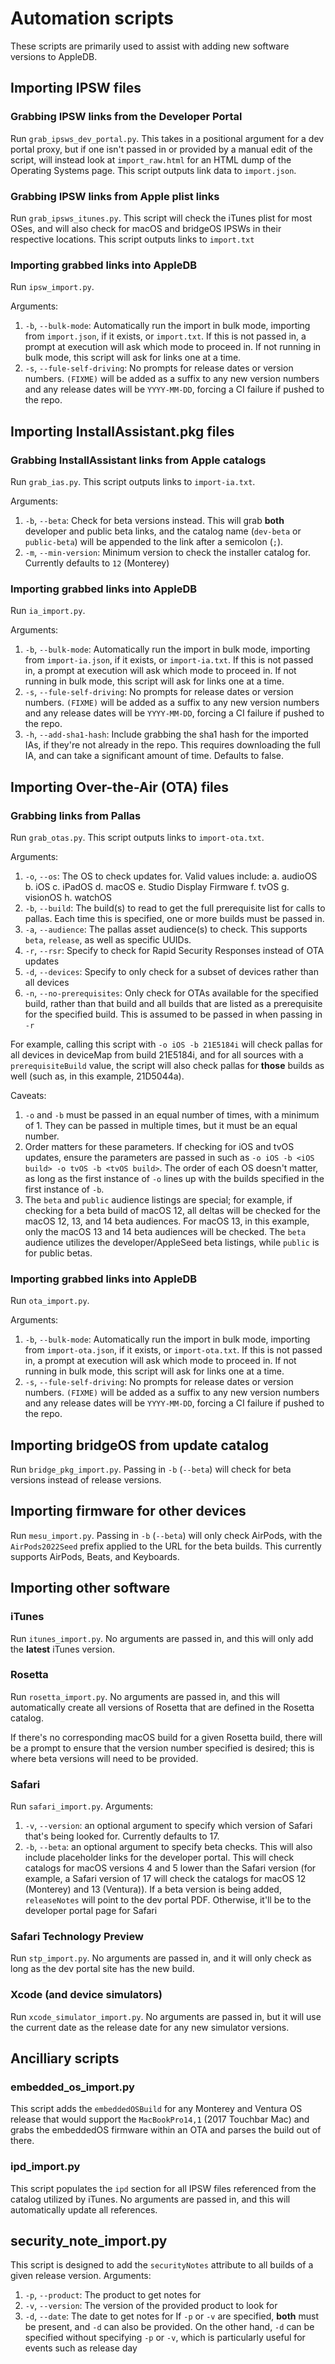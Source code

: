 # Automation scripts
These scripts are primarily used to assist with adding new software versions to AppleDB.

## Importing IPSW files
### Grabbing IPSW links from the Developer Portal
Run `grab_ipsws_dev_portal.py`. This takes in a positional argument for a dev portal proxy, but if one isn't passed in or provided by a manual edit of the script, will instead look at `import_raw.html` for an HTML dump of the Operating Systems page. This script outputs link data to `import.json`.

### Grabbing IPSW links from Apple plist links
Run `grab_ipsws_itunes.py`. This script will check the iTunes plist for most OSes, and will also check for macOS and bridgeOS IPSWs in their respective locations. This script outputs links to `import.txt`

### Importing grabbed links into AppleDB
Run `ipsw_import.py`.

Arguments:
1. `-b`, `--bulk-mode`: Automatically run the import in bulk mode, importing from `import.json`, if it exists, or `import.txt`. If this is not passed in, a prompt at execution will ask which mode to proceed in. If not running in bulk mode, this script will ask for links one at a time.
2. `-s`, `--fule-self-driving`: No prompts for release dates or version numbers. `(FIXME)` will be added as a suffix to any new version numbers and any release dates will be `YYYY-MM-DD`, forcing a CI failure if pushed to the repo.

## Importing InstallAssistant.pkg files
### Grabbing InstallAssistant links from Apple catalogs
Run `grab_ias.py`. This script outputs links to `import-ia.txt`.

Arguments:
1. `-b`, `--beta`: Check for beta versions instead. This will grab **both** developer and public beta links, and the catalog name (`dev-beta` or `public-beta`) will be appended to the link after a semicolon (`;`).
2. `-m`, `--min-version`: Minimum version to check the installer catalog for. Currently defaults to `12` (Monterey)
### Importing grabbed links into AppleDB
Run `ia_import.py`.

Arguments:
1. `-b`, `--bulk-mode`: Automatically run the import in bulk mode, importing from `import-ia.json`, if it exists, or `import-ia.txt`. If this is not passed in, a prompt at execution will ask which mode to proceed in. If not running in bulk mode, this script will ask for links one at a time.
2. `-s`, `--fule-self-driving`: No prompts for release dates or version numbers. `(FIXME)` will be added as a suffix to any new version numbers and any release dates will be `YYYY-MM-DD`, forcing a CI failure if pushed to the repo.
3. `-h`, `--add-sha1-hash`: Include grabbing the sha1 hash for the imported IAs, if they're not already in the repo. This requires downloading the full IA, and can take a significant amount of time. Defaults to false.

## Importing Over-the-Air (OTA) files
### Grabbing links from Pallas
Run `grab_otas.py`. This script outputs links to `import-ota.txt`.

Arguments:
1. `-o`, `--os`: The OS to check updates for. Valid values include:
    a. audioOS
    b. iOS
    c. iPadOS
    d. macOS
    e. Studio Display Firmware
    f. tvOS
    g. visionOS
    h. watchOS
2. `-b`, `--build`: The build(s) to read to get the full prerequisite list for calls to pallas. Each time this is specified, one or more builds must be passed in.
3. `-a`, `--audience`: The pallas asset audience(s) to check. This supports `beta`, `release`, as well as specific UUIDs.
4. `-r`, `--rsr`: Specify to check for Rapid Security Responses instead of OTA updates
5. `-d`, `--devices`: Specify to only check for a subset of devices rather than all devices
6. `-n`, `--no-prerequisites`: Only check for OTAs available for the specified build, rather than that build and all builds that are listed as a prerequisite for the specified build. This is assumed to be passed in when passing in `-r`

For example, calling this script with `-o iOS -b 21E5184i` will check pallas for all devices in deviceMap from build 21E5184i, and for all sources with a `prerequisiteBuild` value, the script will also check pallas for __those__ builds as well (such as, in this example, 21D5044a).

Caveats:
1. `-o` and `-b` must be passed in an equal number of times, with a minimum of 1. They can be passed in multiple times, but it must be an equal number.
2. Order matters for these parameters. If checking for iOS and tvOS updates, ensure the parameters are passed in such as `-o iOS -b <iOS build> -o tvOS -b <tvOS build>`. The order of each OS doesn't matter, as long as the first instance of `-o` lines up with the builds specified in the first instance of `-b`.
3. The `beta` and `public` audience listings are special; for example, if checking for a beta build of macOS 12, all deltas will be checked for the macOS 12, 13, and 14 beta audiences. For macOS 13, in this example, only the macOS 13 and 14 beta audiences will be checked. The `beta` audience utilizes the developer/AppleSeed beta listings, while `public` is for public betas.

### Importing grabbed links into AppleDB
Run `ota_import.py`.

Arguments:
1. `-b`, `--bulk-mode`: Automatically run the import in bulk mode, importing from `import-ota.json`, if it exists, or `import-ota.txt`. If this is not passed in, a prompt at execution will ask which mode to proceed in. If not running in bulk mode, this script will ask for links one at a time.
2. `-s`, `--fule-self-driving`: No prompts for release dates or version numbers. `(FIXME)` will be added as a suffix to any new version numbers and any release dates will be `YYYY-MM-DD`, forcing a CI failure if pushed to the repo.

## Importing bridgeOS from update catalog
Run `bridge_pkg_import.py`. Passing in `-b` (`--beta`) will check for beta versions instead of release versions.

## Importing firmware for other devices
Run `mesu_import.py`. Passing in `-b` (`--beta`) will only check AirPods, with the `AirPods2022Seed` prefix applied to the URL for the beta builds. This currently supports AirPods, Beats, and Keyboards.

## Importing other software
### iTunes
Run `itunes_import.py`. No arguments are passed in, and this will only add the **latest** iTunes version.

### Rosetta
Run `rosetta_import.py`. No arguments are passed in, and this will automatically create all versions of Rosetta that are defined in the Rosetta catalog.

If there's no corresponding macOS build for a given Rosetta build, there will be a prompt to ensure that the version number specified is desired; this is where beta versions will need to be provided.

### Safari
Run `safari_import.py`.
Arguments:
1. `-v`, `--version`: an optional argument to specify which version of Safari that's being looked for. Currently defaults to 17.
2. `-b`, `--beta`: an optional argument to specify beta checks. This will also include placeholder links for the developer portal.
This will check catalogs for macOS versions 4 and 5 lower than the Safari version (for example, a Safari version of 17 will check the catalogs for macOS 12 (Monterey) and 13 (Ventura)).
If a beta version is being added, `releaseNotes` will point to the dev portal PDF. Otherwise, it'll be to the developer portal page for Safari

### Safari Technology Preview
Run `stp_import.py`. No arguments are passed in, and it will only check as long as the dev portal site has the new build.

### Xcode (and device simulators)
Run `xcode_simulator_import.py`. No arguments are passed in, but it will use the current date as the release date for any new simulator versions.

## Ancilliary scripts
### embedded_os_import.py
This script adds the `embeddedOSBuild` for any Monterey and Ventura OS release that would support the `MacBookPro14,1` (2017 Touchbar Mac) and grabs the embeddedOS firmware within an OTA and parses the build out of there.

### ipd_import.py
This script populates the `ipd` section for all IPSW files referenced from the catalog utilized by iTunes. No arguments are passed in, and this will automatically update all references.

## security_note_import.py
This script is designed to add the `securityNotes` attribute to all builds of a given release version.
Arguments:
1. `-p`, `--product`: The product to get notes for
2. `-v`, `--version`: The version of the provided product to look for
3. `-d`, `--date`: The date to get notes for
If `-p` or `-v` are specified, **both** must be present, and `-d` can also be provided.
On the other hand, `-d` can be specified without specifying `-p` or `-v`, which is particularly useful for events such as release day